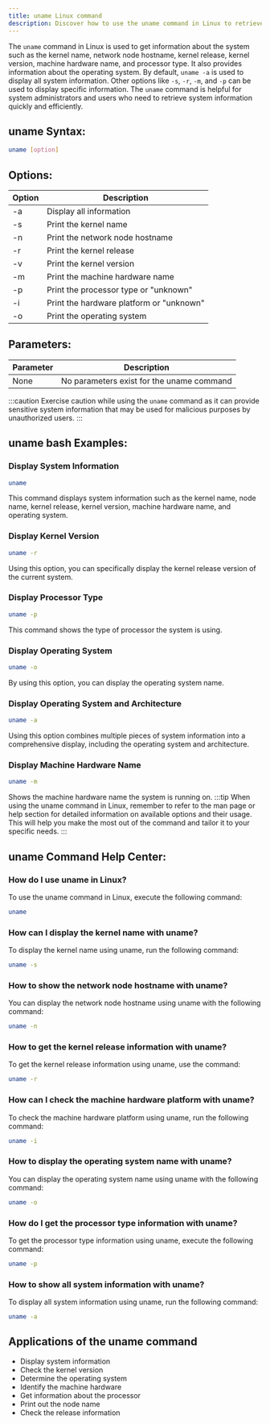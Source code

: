 ```yaml
---
title: uname Linux command
description: Discover how to use the uname command in Linux to retrieve system information. Learn the various options and flags available for uname.
---
```


The `uname` command in Linux is used to get information about the system such as the kernel name, network node hostname, kernel release, kernel version, machine hardware name, and processor type. It also provides information about the operating system. By default, `uname -a` is used to display all system information. Other options like `-s`, `-r`, `-m`, and `-p` can be used to display specific information. The `uname` command is helpful for system administrators and users who need to retrieve system information quickly and efficiently.

## uname Syntax:
```bash
uname [option]
```
## Options:
| Option | Description                              |
|--------|------------------------------------------|
| -a     | Display all information                   |
| -s     | Print the kernel name                     |
| -n     | Print the network node hostname           |
| -r     | Print the kernel release                  |
| -v     | Print the kernel version                  |
| -m     | Print the machine hardware name           |
| -p     | Print the processor type or "unknown"     |
| -i     | Print the hardware platform or "unknown"  |
| -o     | Print the operating system                |

## Parameters:
| Parameter | Description                                |
|-----------|--------------------------------------------|
| None      | No parameters exist for the uname command  |

:::caution
Exercise caution while using the `uname` command as it can provide sensitive system information that may be used for malicious purposes by unauthorized users.
:::
## uname bash Examples:
### Display System Information
```bash
uname
```
This command displays system information such as the kernel name, node name, kernel release, kernel version, machine hardware name, and operating system.

### Display Kernel Version
```bash
uname -r
```
Using this option, you can specifically display the kernel release version of the current system.

### Display Processor Type
```bash
uname -p
```
This command shows the type of processor the system is using.

### Display Operating System
```bash
uname -o
```
By using this option, you can display the operating system name.

### Display Operating System and Architecture
```bash
uname -a
```
Using this option combines multiple pieces of system information into a comprehensive display, including the operating system and architecture.

### Display Machine Hardware Name
```bash
uname -m
```
Shows the machine hardware name the system is running on.
:::tip
When using the uname command in Linux, remember to refer to the man page or help section for detailed information on available options and their usage. This will help you make the most out of the command and tailor it to your specific needs.
:::

## uname Command Help Center:

### How do I use uname in Linux?
To use the uname command in Linux, execute the following command:
```bash
uname
```

### How can I display the kernel name with uname?
To display the kernel name using uname, run the following command:
```bash
uname -s
```

### How to show the network node hostname with uname?
You can display the network node hostname using uname with the following command:
```bash
uname -n
```

### How to get the kernel release information with uname?
To get the kernel release information using uname, use the command:
```bash
uname -r
```

### How can I check the machine hardware platform with uname?
To check the machine hardware platform using uname, run the following command:
```bash
uname -i
```

### How to display the operating system name with uname?
You can display the operating system name using uname with the following command:
```bash
uname -o
```

### How do I get the processor type information with uname?
To get the processor type information using uname, execute the following command:
```bash
uname -p
```

### How to show all system information with uname?
To display all system information using uname, run the following command:
```bash
uname -a
```
## Applications of the uname command

- Display system information
- Check the kernel version
- Determine the operating system
- Identify the machine hardware
- Get information about the processor
- Print out the node name
- Check the release information